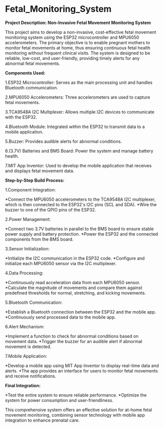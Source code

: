# Fetal_Monitoring_System

**Project Description: Non-Invasive Fetal Movement Monitoring System**

This project aims to develop a non-invasive, cost-effective fetal movement monitoring system using the ESP32 microcontroller and MPU6050 accelerometers. The primary objective is to enable pregnant mothers to monitor fetal movements at home, thus ensuring continuous fetal health monitoring without frequent clinical visits. The system is designed to be reliable, low-cost, and user-friendly, providing timely alerts for any abnormal fetal movements.

**Components Used:**

  1.ESP32 Microcontroller: Serves as the main processing unit and handles Bluetooth communication.
  
  2.MPU6050 Accelerometers: Three accelerometers are used to capture fetal movements.
  
  3.TCA9548A I2C Multiplexer: Allows multiple I2C devices to communicate with the ESP32.
  
  4.Bluetooth Module: Integrated within the ESP32 to transmit data to a mobile application.
  
  5.Buzzer: Provides audible alerts for abnormal conditions.
  
  6.(3.7V) Batteries and BMS Board: Power the system and manage battery health.
  
  7.MIT App Inventor: Used to develop the mobile application that receives and displays fetal movement data.

**Step-by-Step Build Process:**

1.Component Integration:

  *Connect the MPU6050 accelerometers to the TCA9548A I2C multiplexer, which is then connected to the ESP32's I2C pins (SCL and SDA).
  *Wire the buzzer to one of the GPIO pins of the ESP32.

2.Power Management:

  *Connect two 3.7V batteries in parallel to the BMS board to ensure stable power supply and battery protection.
  *Power the ESP32 and the connected components from the BMS board.

3.Sensor Initialization:

  *Initialize the I2C communication in the ESP32 code.
  *Configure and initialize each MPU6050 sensor via the I2C multiplexer.

4.Data Processing:

  *Continuously read acceleration data from each MPU6050 sensor.
  *Calculate the magnitude of movements and compare them against predefined thresholds for normal, stretching, and kicking movements.

5.Bluetooth Communication:
  
  *Establish a Bluetooth connection between the ESP32 and the mobile app.
  *Continuously send processed data to the mobile app.

6.Alert Mechanism:

  *Implement a function to check for abnormal conditions based on movement data.
  *Trigger the buzzer for an audible alert if abnormal movement is detected.

7.Mobile Application:

  *Develop a mobile app using MIT App Inventor to display real-time data and alerts.
  *The app provides an interface for users to monitor fetal movements and receive notifications.

**Final Integration:**

  *Test the entire system to ensure reliable performance.
  *Optimize the system for power consumption and user-friendliness.

This comprehensive system offers an effective solution for at-home fetal movement monitoring, combining sensor technology with mobile app integration to enhance prenatal care.
